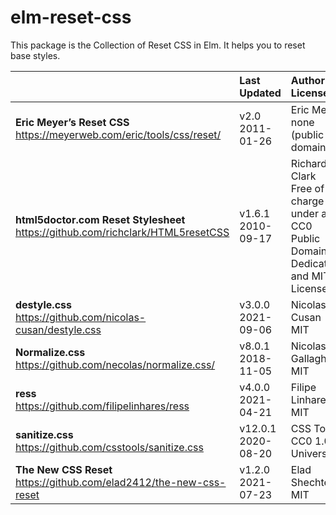 # elm-reset-css

This package is the Collection of Reset CSS in Elm.
It helps you to reset base styles.

| | Last Updated | Author / License |
| :--- | :--- | :--- |
| **Eric Meyer’s Reset CSS**<br>https://meyerweb.com/eric/tools/css/reset/ | v2.0<br>2011-01-26 | Eric Meyer<br>none (public domain) |
| **html5doctor.com Reset Stylesheet**<br>https://github.com/richclark/HTML5resetCSS | v1.6.1<br>2010-09-17 | Richard Clark<br>Free of charge under a CC0 Public Domain Dedication and MIT License |
| **destyle.css**<br>https://github.com/nicolas-cusan/destyle.css | v3.0.0<br>2021-09-06 | Nicolas Cusan<br>MIT |
| **Normalize.css**<br>https://github.com/necolas/normalize.css/ | v8.0.1<br>2018-11-05 | Nicolas Gallagher<br>MIT |
| **ress**<br>https://github.com/filipelinhares/ress | v4.0.0<br>2021-04-21 | Filipe Linhares<br>MIT |
| **sanitize.css**<br>https://github.com/csstools/sanitize.css | v12.0.1<br>2020-08-20 | CSS Tools<br>CC0 1.0 Universal |
| **The New CSS Reset**<br>https://github.com/elad2412/the-new-css-reset | v1.2.0<br>2021-07-23 | Elad Shechter<br>MIT |
